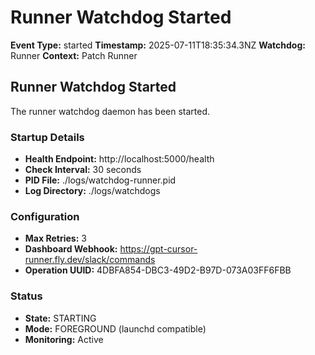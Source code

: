 # Runner Watchdog Started

**Event Type:** started
**Timestamp:** 2025-07-11T18:35:34.3NZ
**Watchdog:** Runner
**Context:** Patch Runner


## Runner Watchdog Started

The runner watchdog daemon has been started.

### Startup Details
- **Health Endpoint:** http://localhost:5000/health
- **Check Interval:** 30 seconds
- **PID File:** ./logs/watchdog-runner.pid
- **Log Directory:** ./logs/watchdogs

### Configuration
- **Max Retries:** 3
- **Dashboard Webhook:** https://gpt-cursor-runner.fly.dev/slack/commands
- **Operation UUID:** 4DBFA854-DBC3-49D2-B97D-073A03FF6FBB

### Status
- **State:** STARTING
- **Mode:** FOREGROUND (launchd compatible)
- **Monitoring:** Active


